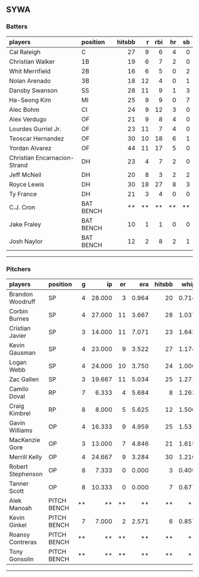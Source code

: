 ## SYWA

### Batters

 
|players                      |position  | hitsbb|  r| rbi| hr| sb| 
|:----------------------------|:---------|------:|--:|---:|--:|--:| 
|Cal Raleigh                  |C         |     27|  9|   6|  4|  0| 
|Christian Walker             |1B        |     19|  6|   7|  2|  0| 
|Whit Merrifield              |2B        |     16|  6|   5|  0|  2| 
|Nolan Arenado                |3B        |     18| 12|   4|  0|  1| 
|Dansby Swanson               |SS        |     28| 11|   9|  1|  3| 
|Ha-Seong Kim                 |MI        |     25|  9|   9|  0|  7| 
|Alec Bohm                    |CI        |     24|  9|  12|  3|  0| 
|Alex Verdugo                 |OF        |     21|  9|   8|  4|  0| 
|Lourdes Gurriel Jr.          |OF        |     23| 11|   7|  4|  0| 
|Teoscar Hernandez            |OF        |     30| 10|  18|  6|  1| 
|Yordan Alvarez               |OF        |     44| 11|  17|  5|  0| 
|Christian Encarnacion-Strand |DH        |     23|  4|   7|  2|  0| 
|Jeff McNeil                  |DH        |     20|  8|   3|  2|  2| 
|Royce Lewis                  |DH        |     30| 18|  27|  8|  3| 
|Ty France                    |DH        |     21|  3|   4|  0|  0| 
|C.J. Cron                    |BAT BENCH |     **| **|  **| **| **| 
|Jake Fraley                  |BAT BENCH |     10|  1|   1|  0|  0| 
|Josh Naylor                  |BAT BENCH |     12|  2|   8|  2|  1| 


* * *

### Pitchers

 
|players           |position    |  g|     ip| er|   era| hitsbb|  whip| so|  w| sv| 
|:-----------------|:-----------|--:|------:|--:|-----:|------:|-----:|--:|--:|--:| 
|Brandon Woodruff  |SP          |  4| 28.000|  3| 0.964|     20| 0.714| 32|  3|  0| 
|Corbin Burnes     |SP          |  4| 27.000| 11| 3.667|     28| 1.037| 26|  0|  0| 
|Cristian Javier   |SP          |  3| 14.000| 11| 7.071|     23| 1.643| 17|  0|  0| 
|Kevin Gausman     |SP          |  4| 23.000|  9| 3.522|     27| 1.174| 30|  2|  0| 
|Logan Webb        |SP          |  4| 24.000| 10| 3.750|     24| 1.000| 15|  1|  0| 
|Zac Gallen        |SP          |  3| 19.667| 11| 5.034|     25| 1.271| 16|  1|  0| 
|Camilo Doval      |RP          |  7|  6.333|  4| 5.684|      8| 1.263|  6|  0|  4| 
|Craig Kimbrel     |RP          |  8|  8.000|  5| 5.625|     12| 1.500| 10|  0|  4| 
|Gavin Williams    |OP          |  4| 16.333|  9| 4.959|     25| 1.531| 11|  1|  0| 
|MacKenzie Gore    |OP          |  3| 13.000|  7| 4.846|     21| 1.615| 10|  1|  0| 
|Merrill Kelly     |OP          |  4| 24.667|  9| 3.284|     30| 1.216| 31|  1|  0| 
|Robert Stephenson |OP          |  8|  7.333|  0| 0.000|      3| 0.409| 13|  0|  0| 
|Tanner Scott      |OP          |  8| 10.333|  0| 0.000|      7| 0.677| 10|  1|  5| 
|Alek Manoah       |PITCH BENCH | **|     **| **|    **|     **|    **| **| **| **| 
|Kevin Ginkel      |PITCH BENCH |  7|  7.000|  2| 2.571|      6| 0.857| 11|  2|  1| 
|Roansy Contreras  |PITCH BENCH | **|     **| **|    **|     **|    **| **| **| **| 
|Tony Gonsolin     |PITCH BENCH | **|     **| **|    **|     **|    **| **| **| **| 


* * *


